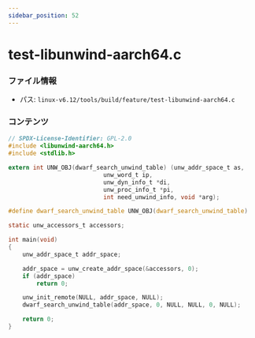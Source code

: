 ```yaml
---
sidebar_position: 52
---
```

# test-libunwind-aarch64.c

### ファイル情報

- パス: `linux-v6.12/tools/build/feature/test-libunwind-aarch64.c`

### コンテンツ

```c
// SPDX-License-Identifier: GPL-2.0
#include <libunwind-aarch64.h>
#include <stdlib.h>

extern int UNW_OBJ(dwarf_search_unwind_table) (unw_addr_space_t as,
					       unw_word_t ip,
					       unw_dyn_info_t *di,
					       unw_proc_info_t *pi,
					       int need_unwind_info, void *arg);

#define dwarf_search_unwind_table UNW_OBJ(dwarf_search_unwind_table)

static unw_accessors_t accessors;

int main(void)
{
	unw_addr_space_t addr_space;

	addr_space = unw_create_addr_space(&accessors, 0);
	if (addr_space)
		return 0;

	unw_init_remote(NULL, addr_space, NULL);
	dwarf_search_unwind_table(addr_space, 0, NULL, NULL, 0, NULL);

	return 0;
}

```
